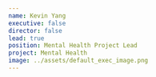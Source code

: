 ```yaml
---
name: Kevin Yang
executive: false
director: false
lead: true
position: Mental Health Project Lead
project: Mental Health
image: ../assets/default_exec_image.png
---
```

